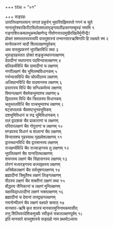+++
title = "०१"

+++
सङ्ग्रहः  
उत्पत्तिरक्षणलयान् जगतां प्रकुर्वन् भूवारिवह्निमरुतो गगनं च सूते   
नानासुरेश्वरकिरीटविलोलमालाभृङ्गावलीढचरणाम्बुरुहं नमामि १  
गङ्गाशिरःकमलभूकमलेक्षणेन्द्र गीर्वाणनारदमुखैरखिलैर्मुनीन्द्रैः\!   
प्रोक्तं समस्ततरवस्त्वपि वास्तुशास्त्रं तन्मानसारऋषिणापि हि लक्ष्यते स्म
२  
मानोपकरणं चादौ शिल्पलक्षणपूर्वकम्   
अथ वास्तुप्रकरणं भूपरीक्षाविधिं तथा ३  
भूसङ्ग्रहस्ततः प्रोक्तं शङ्कुस्थापनलक्षणम्   
देवादीनां स्थापनाय पदविन्यासलक्षणम् ४  
बलिकर्मविधिं चैव ग्रामादीनां च लक्षणम्   
नगरीलक्षणं चैव भूमिलम्बविधानकम् ५  
गर्भन्यासविधिं चैव चोपपीठस्य लक्षणम्   
अधिष्ठानविधिं चैव पादमानस्य लक्षणम् ६  
प्रस्तरस्य विधिं चैव सन्धिकर्मस्य लक्षणम्   
विमानलक्षणं चैवमेकभूम्याश्च लक्षणम् ७  
द्वितलस्य विधिं चैव त्रितलस्य विधानकम्  
चतुस्तलविधिं चैव पञ्चभूम्याश्च लक्षणम् ८  
षट्सप्तलकं चैवमष्टभूनवभूमिकम्   
दशभूमिविधानं च रुद्र भूमिविधानकम् ९  
तलं द्वादशकं चैव प्राकाराणां च लक्षणम्   
परिवारलक्षणं चैव गोपुराणां च लक्षणम् १०  
मण्डपस्य विधानं च शालानां चैव लक्षणम्   
विन्यासश्च गृहस्याथ गृहप्रवेशलक्षणम् ११  
द्वारस्थानविधिं चैव द्वारमानस्य लक्षणम्   
राजहर्म्यविधिं चैव राज्याङ्गस्य तु लक्षणम् १२  
भूपतिलक्षणं चैव यानादिरथलक्षणम्   
शयनस्य लक्षणं चैव सिंहासनस्य लक्षणम् १३  
तोरणं मध्यरङ्गस्य कल्पवृक्षस्य लक्षणम्   
अभिषेकलक्षणं चैव सर्वभूषणलक्षणम् १४  
ब्रह्मादीनां त्रिमूर्तेश्च लक्षणं लिङ्गलक्षणम्   
पीठस्य लक्षणं चैव शक्तीनां लक्षणं तथा १५  
बौद्धस्य जैनिकानां च लक्षणं मुनिलक्षणम्   
यक्षाविद्याधरादीनां लक्षणं भक्तलक्षणम् १६  
ब्रह्मादीनां च देवानां तत्तद्वाहनलक्षणम्   
नयनोन्मीलनं चैव लक्षणं वक्ष्यते क्रमात् १७  
मानसार-ऋषि कृत शास्त्रं मानसारमुनिनामकमासीत्   
तत्तु शिल्पिवरदेशिकमुख्यैः स्वीकृतं सकललक्षणपूर्वम् १८  
इति मानसारे वास्तुशास्त्रे सङ्ग्रहो नाम प्रथमोऽध्यायः
